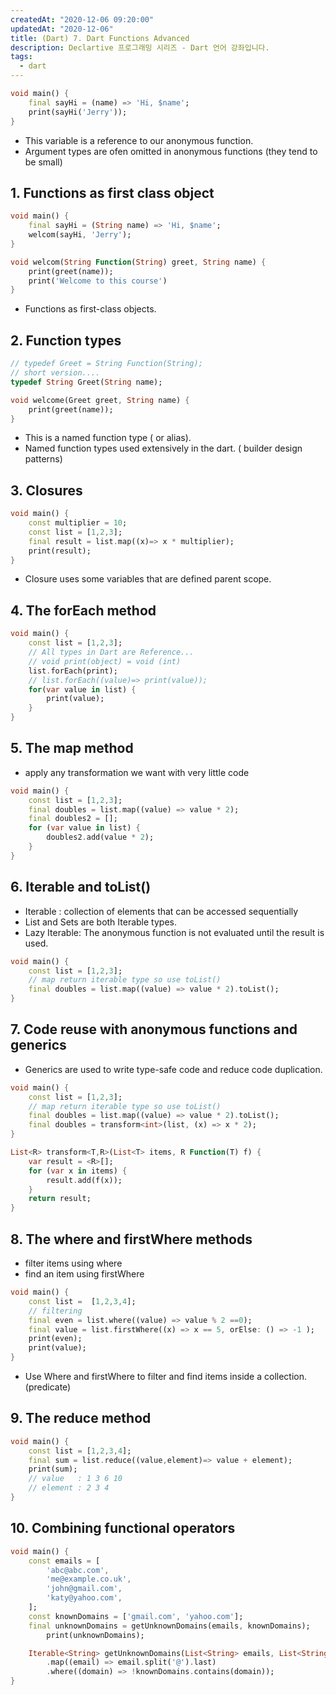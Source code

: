 ```yaml
---
createdAt: "2020-12-06 09:20:00"
updatedAt: "2020-12-06"
title: (Dart) 7. Dart Functions Advanced
description: Declartive 프로그래밍 시리즈 - Dart 언어 강좌입니다.
tags:
  - dart
---
```


```dart
void main() {
    final sayHi = (name) => 'Hi, $name';
    print(sayHi('Jerry'));
}
```

- This variable is a reference to our anonymous function.
- Argument types are ofen omitted in anonymous functions (they tend to be small)

## 1. Functions as first class object

```dart
void main() {
    final sayHi = (String name) => 'Hi, $name';
    welcom(sayHi, 'Jerry');
}

void welcom(String Function(String) greet, String name) {
    print(greet(name));
    print('Welcome to this course')
}
```

- Functions as first-class objects.

## 2. Function types

```dart
// typedef Greet = String Function(String);
// short version....
typedef String Greet(String name);

void welcome(Greet greet, String name) {
    print(greet(name));
}
```

- This is a named function type ( or alias).
- Named function types used extensively in the dart. ( builder design patterns)

## 3. Closures

```dart
void main() {
    const multiplier = 10;
    const list = [1,2,3];
    final result = list.map((x)=> x * multiplier);
    print(result);
}
```

- Closure uses some variables that are defined parent scope.

## 4. The forEach method

```dart
void main() {
    const list = [1,2,3];
    // All types in Dart are Reference...
    // void print(object) = void (int)
    list.forEach(print);
    // list.forEach((value)=> print(value));
    for(var value in list) {
        print(value);
    }
}
```

## 5. The map method

- apply any transformation we want with very little code

```dart
void main() {
    const list = [1,2,3];
    final doubles = list.map((value) => value * 2);
    final doubles2 = [];
    for (var value in list) {
        doubles2.add(value * 2);
    }
}
```

## 6. Iterable and toList()

- Iterable : collection of elements that can be accessed sequentially
- List and Sets are both Iterable types.
- Lazy Iterable: The anonymous function is not evaluated until the result is used.

```dart
void main() {
    const list = [1,2,3];
    // map return iterable type so use toList()
    final doubles = list.map((value) => value * 2).toList();
}
```

## 7. Code reuse with anonymous functions and generics

- Generics are used to write type-safe code and reduce code duplication.

```dart
void main() {
    const list = [1,2,3];
    // map return iterable type so use toList()
    final doubles = list.map((value) => value * 2).toList();
    final doubles = transform<int>(list, (x) => x * 2);
}

List<R> transform<T,R>(List<T> items, R Function(T) f) {
    var result = <R>[];
    for (var x in items) {
        result.add(f(x));
    }
    return result;
}
```

## 8. The where and firstWhere methods

- filter items using where
- find an item using firstWhere

```dart
void main() {
    const list =  [1,2,3,4];
    // filtering
    final even = list.where((value) => value % 2 ==0);
    final value = list.firstWhere((x) => x == 5, orElse: () => -1 );
    print(even);
    print(value);
}
```

- Use Where and firstWhere to filter and find items inside a collection. (predicate)

## 9. The reduce method

```dart
void main() {
    const list = [1,2,3,4];
    final sum = list.reduce((value,element)=> value + element);
    print(sum);
    // value   : 1 3 6 10
    // element : 2 3 4
}
```

## 10. Combining functional operators

```dart
void main() {
    const emails = [
        'abc@abc.com',
        'me@example.co.uk',
        'john@gmail.com',
        'katy@yahoo.com',
    ];
    const knownDomains = ['gmail.com', 'yahoo.com'];
    final unknownDomains = getUnknownDomains(emails, knownDomains);
        print(unknownDomains);

    Iterable<String> getUnknownDomains(List<String> emails, List<String> knownDomains) => emails
        .map((email) => email.split('@').last)
        .where((domain) => !knownDomains.contains(domain));
}
```
